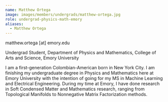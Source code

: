 ```yaml
---
name: Matthew Ortega
image: images/members/undergrads/matthew-ortega.jpg
role: undergrad-physics-math-emory
aliases:
  - Matthew Ortega
---
```


matthew.ortega [at] emory.edu

Undergrad Student, Department of Physics and Mathematics, College of Arts and Science, Emory University

I am a first-generation Colombian-American born in New York City. I am finishing my undergraduate degree in Physics and Mathematics here at Emory University with the intention of going for my MS in Machine Learning and Electrical Engineering. During my time at Emory, I have done research in Soft Condensed Matter and Mathematics research, ranging from Topological Manifolds to Nonnegative Matrix Factorization methods.